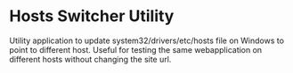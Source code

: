 Hosts Switcher Utility
======================
Utility application to update system32/drivers/etc/hosts file on Windows to point to different host. Useful for testing the same webapplication on different hosts without changing the site url.
